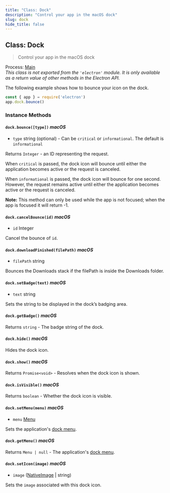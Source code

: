 ```yaml
---
title: "Class: Dock"
description: "Control your app in the macOS dock"
slug: dock
hide_title: false
---
```


## Class: Dock

> Control your app in the macOS dock

Process: [Main](latest/glossary.md#main-process)<br />
_This class is not exported from the `'electron'` module. It is only available as a return value of other methods in the Electron API._

The following example shows how to bounce your icon on the dock.

```js
const { app } = require('electron')
app.dock.bounce()
```

### Instance Methods

#### `dock.bounce([type])` _macOS_

* `type` string (optional) - Can be `critical` or `informational`. The default is
 `informational`

Returns `Integer` - an ID representing the request.

When `critical` is passed, the dock icon will bounce until either the
application becomes active or the request is canceled.

When `informational` is passed, the dock icon will bounce for one second.
However, the request remains active until either the application becomes active
or the request is canceled.

**Note:** This method can only be used while the app is not focused; when the app is focused it will return -1.

#### `dock.cancelBounce(id)` _macOS_

* `id` Integer

Cancel the bounce of `id`.

#### `dock.downloadFinished(filePath)` _macOS_

* `filePath` string

Bounces the Downloads stack if the filePath is inside the Downloads folder.

#### `dock.setBadge(text)` _macOS_

* `text` string

Sets the string to be displayed in the dock’s badging area.

#### `dock.getBadge()` _macOS_

Returns `string` - The badge string of the dock.

#### `dock.hide()` _macOS_

Hides the dock icon.

#### `dock.show()` _macOS_

Returns `Promise<void>` - Resolves when the dock icon is shown.

#### `dock.isVisible()` _macOS_

Returns `boolean` - Whether the dock icon is visible.

#### `dock.setMenu(menu)` _macOS_

* `menu` [Menu](latest/api/menu.md)

Sets the application's [dock menu][dock-menu].

#### `dock.getMenu()` _macOS_

Returns `Menu | null` - The application's [dock menu][dock-menu].

#### `dock.setIcon(image)` _macOS_

* `image` ([NativeImage](latest/api/native-image.md) | string)

Sets the `image` associated with this dock icon.

[dock-menu]: https://developer.apple.com/macos/human-interface-guidelines/menus/dock-menus/
